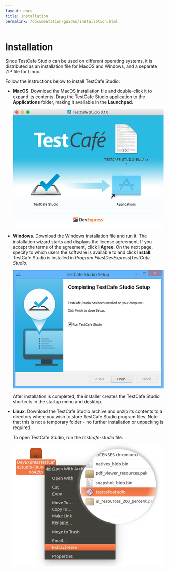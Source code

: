 ```yaml
---
layout: docs
title: Installation
permalink: /documentation/guides/installation.html
---
```

# Installation

Since TestCafe Studio can be used on different operating systems, it is distributed as an installation file for MacOS and Windows, and a separate ZIP file for Linux.

Follow the instructions below to install TestCafe Studio:

* **MacOS**. Download the MacOS installation file and double-click it to expand its contents. Drag the TestCafe Studio application to the **Applications** folder, making it available in the **Launchpad**.

    ![Install TestCafe Studio on Mac](../../images/installation/setup-mac.png)

* **Windows**. Download the Windows installation file and run it. The installation wizard starts and displays the license agreement. If you accept the terms of the agreement, click **I Agree**. On the next page, specify to which users the software is available to and click **Install**. TestCafe Studio is installed in *Program Files\DevExpress\TestCafe Studio*.

    ![Install TestCafe Studio on Windows](../../images/installation/setup-windows.png)

    After installation is completed, the installer creates the TestCafe Studio shortcuts in the startup menu and desktop.

* **Linux**. Download the TestCafe Studio archive and unzip its contents to a directory where you wish to store TestCafe Studio program files. Note that this is not a temporary folder - no further installation or unpacking is required.

    To open TestCafe Studio, run the *testcafe-studio* file.

    ![Install TestCafe Studio on Linux](../../images/installation/setup-linux.png)

